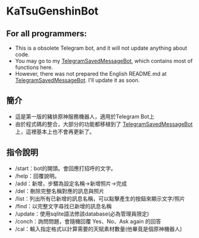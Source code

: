 # KaTsuGenshinBot

## For all programmers:
* This is a obsolete Telegram bot, and it will not update anything about code.
* You may go to my [TelegramSavedMessageBot](https://github.com/tsai1247/TelegramSavedMessageBot), which contains most of functions here.
* However, there was not prepared the English README.md at [TelegramSavedMessageBot](https://github.com/tsai1247/TelegramSavedMessageBot).  I'll update it as soon.

## 簡介
* 這是第一版的豬排原神服務機器人，適用於Telegram Bot上
* 由於程式碼的整合，大部分的功能都移植到了 [TelegramSavedMessageBot](https://github.com/tsai1247/TelegramSavedMessageBot) 上，這裡基本上也不會再更新了。

## 指令說明
* /start：bot的開頭。會回應打招呼的文字。
* /help：回覆說明。
* /add：新增，步驟為設定名稱→新增照片→完成
* /del：刪除完整名稱對應的訊息與照片
* /list：列出所有已新增的訊息名稱，可以點擊產生的按鈕來顯示文字/照片
* /find：以完整文字尋找已新增的訊息名稱
* /update：使用sqlite語法修該database(必為管理員限定)
* /conch：詢問問題，會隨機回覆 Yes、No、Ask again 的回答
* /cal：輸入指定格式以計算需要的天賦素材數量(他畢竟是個原神機器人)
